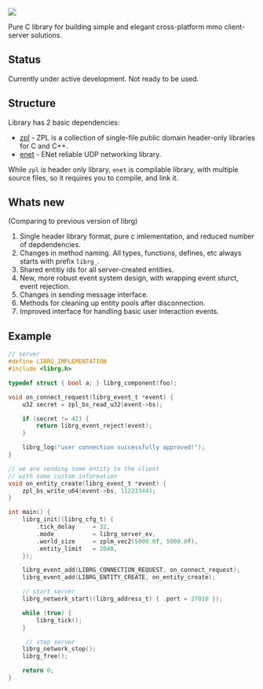 ![](https://user-images.githubusercontent.com/2182108/29322933-0be3cb06-81e8-11e7-9cef-aa6be82c9faa.png)

Pure C library for building simple and elegant cross-platform mmo client-server solutions.

## Status

Currently under active development. Not ready to be used.

## Structure
Library has 2 basic dependencies:

* [zpl](https://github.com/zaklaus/zpl) - ZPL is a collection of single-file public domain header-only libraries for C and C++.
* [enet](https://github.com/lsalzman/enet) - ENet reliable UDP networking library.

While `zpl` is header only library, `enet` is compilable library, with multiple source files, so it requires you to compile, and link it.

## Whats new
(Comparing to previous version of librg)

1. Single header library format, pure c imlementation, and reduced number of depdendencies.
2. Changes in method naming. All types, functions, defines, etc always starts with prefix `librg_`.
3. Shared entitiy ids for all server-created entities.
4. New, more robust event system design, with wrapping event sturct, event rejection.
5. Changes in sending message interface.
6. Methods for cleaning up entity pools after disconnection.
7. Improved interface for handling basic user interaction events.


## Example

```c
// server
#define LIBRG_IMPLEMENTATION
#include <librg.h>

typedef struct { bool a; } librg_component(foo);

void on_connect_request(librg_event_t *event) {
    u32 secret = zpl_bs_read_u32(event->bs);

    if (secret != 42) {
        return librg_event_reject(event);
    }

    librg_log("user connection successfully approved!");
}

// we are sending some entity to the client
// with some custom information
void on_entity_create(librg_event_t *event) {
    zpl_bs_write_u64(event->bs, 11223344);
}

int main() {
    librg_init((librg_cfg_t) {
        .tick_delay     = 32,
        .mode           = librg_server_ev,
        .world_size     = zplm_vec2(5000.0f, 5000.0f),
        .entity_limit   = 2048,
    });

    librg_event_add(LIBRG_CONNECTION_REQUEST, on_connect_request);
    librg_event_add(LIBRG_ENTITY_CREATE, on_entity_create);

    // start server
    librg_network_start((librg_address_t) { .port = 27010 });

    while (true) {
        librg_tick();
    }

     // stop server
    librg_network_stop();
    librg_free();

    return 0;
}
```
